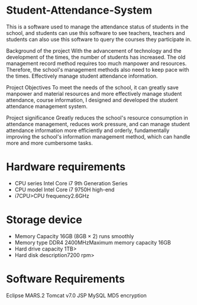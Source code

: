 # Student-Attendance-System
This is a software used to manage the attendance status of students in the school, and students can use this software to see teachers, teachers and students can also use this software to query the courses they participate in.

Background of the project
With the advancement of technology and the development of the times, the number of students has increased. The old management record method requires too much manpower and resources. Therefore, the school's management methods also need to keep pace with the times. Effectively manage student attendance information.

Project Objectives
To meet the needs of the school, it can greatly save manpower and material resources and more effectively manage student attendance, course information, I designed and developed the student attendance management system.

Project significance
Greatly reduces the school's resource consumption in attendance management, reduces work pressure, and can manage student attendance information more efficiently and orderly, fundamentally improving the school's information management method, which can handle more and more cumbersome tasks.


# Hardware requirements

- CPU series Intel Core i7 9th Generation Series 
- CPU model Intel Core i7 9750H high-end
- i7CPU>CPU frequency2.6GHz

# Storage device
- Memory Capacity 16GB (8GB × 2) runs smoothly
- Memory type DDR4 2400MHzMaximum memory capacity 16GB
- Hard drive capacity 1TB> 
- Hard disk description7200 rpm>


# Software Requirements

Eclipse MARS.2
Tomcat v7.0
JSP
MySQL
MD5 encryption


